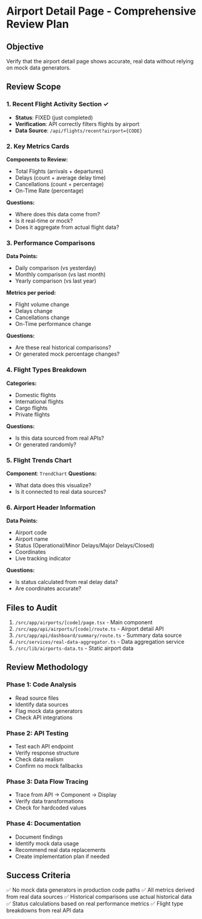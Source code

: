 # Airport Detail Page - Comprehensive Review Plan

## Objective
Verify that the airport detail page shows accurate, real data without relying on mock data generators.

## Review Scope

### 1. Recent Flight Activity Section ✓
- **Status**: FIXED (just completed)
- **Verification**: API correctly filters flights by airport
- **Data Source**: `/api/flights/recent?airport={CODE}`

### 2. Key Metrics Cards
**Components to Review:**
- Total Flights (arrivals + departures)
- Delays (count + average delay time)
- Cancellations (count + percentage)
- On-Time Rate (percentage)

**Questions:**
- Where does this data come from?
- Is it real-time or mock?
- Does it aggregate from actual flight data?

### 3. Performance Comparisons
**Data Points:**
- Daily comparison (vs yesterday)
- Monthly comparison (vs last month)
- Yearly comparison (vs last year)

**Metrics per period:**
- Flight volume change
- Delays change
- Cancellations change
- On-Time performance change

**Questions:**
- Are these real historical comparisons?
- Or generated mock percentage changes?

### 4. Flight Types Breakdown
**Categories:**
- Domestic flights
- International flights
- Cargo flights
- Private flights

**Questions:**
- Is this data sourced from real APIs?
- Or generated randomly?

### 5. Flight Trends Chart
**Component**: `TrendChart`
**Questions:**
- What data does this visualize?
- Is it connected to real data sources?

### 6. Airport Header Information
**Data Points:**
- Airport code
- Airport name
- Status (Operational/Minor Delays/Major Delays/Closed)
- Coordinates
- Live tracking indicator

**Questions:**
- Is status calculated from real delay data?
- Are coordinates accurate?

## Files to Audit

1. `/src/app/airports/[code]/page.tsx` - Main component
2. `/src/app/api/airports/[code]/route.ts` - Airport detail API
3. `/src/app/api/dashboard/summary/route.ts` - Summary data source
4. `/src/services/real-data-aggregator.ts` - Data aggregation service
5. `/src/lib/airports-data.ts` - Static airport data

## Review Methodology

### Phase 1: Code Analysis
- Read source files
- Identify data sources
- Flag mock data generators
- Check API integrations

### Phase 2: API Testing
- Test each API endpoint
- Verify response structure
- Check data realism
- Confirm no mock fallbacks

### Phase 3: Data Flow Tracing
- Trace from API → Component → Display
- Verify data transformations
- Check for hardcoded values

### Phase 4: Documentation
- Document findings
- Identify mock data usage
- Recommend real data replacements
- Create implementation plan if needed

## Success Criteria
✅ No mock data generators in production code paths
✅ All metrics derived from real data sources
✅ Historical comparisons use actual historical data
✅ Status calculations based on real performance metrics
✅ Flight type breakdowns from real API data

